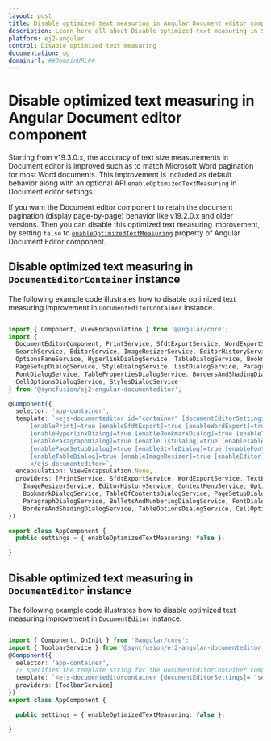 ```yaml
---
layout: post
title: Disable optimized text measuring in Angular Document editor component | Syncfusion
description: Learn here all about Disable optimized text measuring in Syncfusion Angular Document editor component of Syncfusion Essential JS 2 and more.
platform: ej2-angular
control: Disable optimized text measuring 
documentation: ug
domainurl: ##DomainURL##
---
```


# Disable optimized text measuring in Angular Document editor component

Starting from v19.3.0.x, the accuracy of text size measurements in Document editor is improved such as to match Microsoft Word pagination for most Word documents. This improvement is included as default behavior along with an optional API `enableOptimizedTextMeasuring` in Document editor settings.  

If you want the Document editor component to retain the document pagination (display page-by-page) behavior like v19.2.0.x and older versions. Then you can disable this optimized text measuring improvement, by setting `false` to [`enableOptimizedTextMeasuring`](https://ej2.syncfusion.com/angular/documentation/api/document-editor/documentEditorSettingsModel/#enableoptimizedtextmeasuring) property of  Angular Document Editor component.

## Disable optimized text measuring in `DocumentEditorContainer` instance

The following example code illustrates how to disable optimized text measuring improvement in `DocumentEditorContainer` instance.

```typescript

import { Component, ViewEncapsulation } from '@angular/core';
import {
  DocumentEditorComponent, PrintService, SfdtExportService, WordExportService, TextExportService, SelectionService,
  SearchService, EditorService, ImageResizerService, EditorHistoryService, ContextMenuService,
  OptionsPaneService, HyperlinkDialogService, TableDialogService, BookmarkDialogService, TableOfContentsDialogService,
  PageSetupDialogService, StyleDialogService, ListDialogService, ParagraphDialogService, BulletsAndNumberingDialogService,
  FontDialogService, TablePropertiesDialogService, BordersAndShadingDialogService, TableOptionsDialogService,
  CellOptionsDialogService, StylesDialogService
} from '@syncfusion/ej2-angular-documenteditor';

@Component({
  selector: 'app-container',
  template: `<ejs-documenteditor id="container" [documentEditorSettings]= "settings" serviceUrl="https://ej2services.syncfusion.com/production/web-services/api/documenteditor/" height="330px" style="display:block" [isReadOnly]=false [enableSelection]=true
      [enablePrint]=true [enableSfdtExport]=true [enableWordExport]=true [enableOptionsPane]=true [enableContextMenu]=true
      [enableHyperlinkDialog]=true [enableBookmarkDialog]=true [enableTableOfContentsDialog]=true [enableSearch]=true
      [enableParagraphDialog]=true [enableListDialog]=true [enableTablePropertiesDialog]=true [enableBordersAndShadingDialog]=true
      [enablePageSetupDialog]=true [enableStyleDialog]=true [enableFontDialog]=true [enableTableOptionsDialog]=true
      [enableTableDialog]=true [enableImageResizer]=true [enableEditor]=true [enableEditorHistory]=true>
      </ejs-documenteditor>`,
  encapsulation: ViewEncapsulation.None,
  providers: [PrintService, SfdtExportService, WordExportService, TextExportService, SelectionService, SearchService, EditorService,
    ImageResizerService, EditorHistoryService, ContextMenuService, OptionsPaneService, HyperlinkDialogService, TableDialogService,
    BookmarkDialogService, TableOfContentsDialogService, PageSetupDialogService, StyleDialogService, ListDialogService,
    ParagraphDialogService, BulletsAndNumberingDialogService, FontDialogService, TablePropertiesDialogService,
    BordersAndShadingDialogService, TableOptionsDialogService, CellOptionsDialogService, StylesDialogService]
})

export class AppComponent {
  public settings = { enableOptimizedTextMeasuring: false };

}

```

## Disable optimized text measuring in `DocumentEditor` instance

The following example code illustrates how to disable optimized text measuring improvement in `DocumentEditor` instance.

```typescript

import { Component, OnInit } from '@angular/core';
import { ToolbarService } from '@syncfusion/ej2-angular-documenteditor';
@Component({
  selector: 'app-container',
  // specifies the template string for the DocumentEditorContainer component
  template: `<ejs-documenteditorcontainer [documentEditorSettings]= "settings" serviceUrl="https://ej2services.syncfusion.com/production/web-services/api/documenteditor/" height="600px" style="display:block" [enableToolbar]=true> </ejs-documenteditorcontainer>`,
  providers: [ToolbarService]
})
export class AppComponent {

  public settings = { enableOptimizedTextMeasuring: false };

}

```